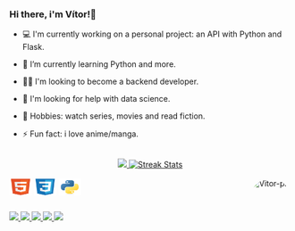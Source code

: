 ### Hi there, i'm Vítor!👋

- 💻 I'm currently working on a personal project: an API with Python and Flask.
- 🌱 I’m currently learning Python and more.
- 🙏🏼 I'm looking to become a backend developer.
- 🎈 I'm looking for help with data science.
- 👾 Hobbies: watch series, movies and read fiction.
- ⚡ Fun fact: i love anime/manga.


  ##

<div align="center">
  <a href="https://github.com/DUagreste">
  <img height="150em" src="https://github-readme-stats.vercel.app/api?username=DUagreste&show_icons=true&theme=radical&include_all_commits=true&count_private=true"/>
  <a href="https://github-readme-streak-stats.herokuapp.com">
      <img height="150em" alt="Streak Stats" src="https://github-readme-streak-stats.herokuapp.com/?user=DUagreste&theme=radical&hide_border=true"/>
    </a>
</div>
<div style="display: inline_block"><br>
  <img align="center" alt="Vitor-HTML" height="30" width="40" src="https://raw.githubusercontent.com/devicons/devicon/master/icons/html5/html5-original.svg">
  <img align="center" alt="Vitor-CSS" height="30" width="40" src="https://raw.githubusercontent.com/devicons/devicon/master/icons/css3/css3-original.svg">
  <img align="center" alt="Vitor-Python" height="30" width="40" src="https://raw.githubusercontent.com/devicons/devicon/master/icons/python/python-original.svg">
  <img align="right" alt="Vitor-pic" height="150" style="border-radius:50px;" src="https://c.tenor.com/TRD7TIUaxZkAAAAi/one-piece.gif?width=676&height=676">
</div>
  
  ##

<div>
<a href="mailto:vitorpinheir.sp97@gmail.com">
  <img src="https://img.shields.io/badge/-Gmail-%23333?style=for-the-badge&logo=gmail&logoColor=white" target="_blank">
    </a>
<a href="https://www.linkedin.com/in/pinheiro-vitor" target="_blank">
  <img src="https://img.shields.io/badge/-LinkedIn-%230077B5?style=for-the-badge&logo=linkedin&logoColor=white" target="_blank">
    </a>   
<a href="https://api.whatsapp.com/send?phone=5584999524002&text=Bem-vindo%2C%20logo%20mais%20eu%20irei%20responder!" target="_blank">
  <img src="https://img.shields.io/badge/WhatsApp-25D366?style=for-the-badge&logo=whatsapp&logoColor=white" target="_blank">
    </a>
<a href="https://twitter.com/du_agreste" target="_blank">
  <img src="https://img.shields.io/badge/Twitter-1DA1F2?style=for-the-badge&logo=twitter&logoColor=white" target="_blank">
    </a>  
<a href="https://www.instagram.com/pinheiro.vitu/" target="_blank">
  <img src="https://img.shields.io/badge/Instagram-E4405F?style=for-the-badge&logo=instagram&logoColor=white" target="_blank">
    </a>
</div>

